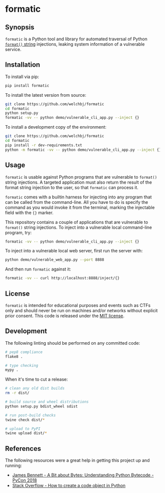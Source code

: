 # formatic

## Synopsis

`formatic` is a Python tool and library for automated traversal of Python [`format()` string](https://docs.python.org/3/library/string.html#string-formatting) injections, leaking system information of a vulnerable service.

## Installation

To install via pip:
```bash
pip install formatic
```

To install the latest version from source:
```bash
git clone https://github.com/welchbj/formatic
cd formatic
python setup.py
formatic -vv -- python demo/vulnerable_cli_app.py --inject {}
```

To install a development copy of the environment:
```bash
git clone https://github.com/welchbj/formatic
cd formatic
pip install -r dev-requirements.txt
python -m formatic -vv -- python demo/vulnerable_cli_app.py --inject {}
```

## Usage

`formatic` is usable against Python programs that are vulnerable to `format()` string injections. A targeted application must also return the result of the format string injection to the user, so that `formatic` can process it.

`formatic` comes with a builtin harness for injecting into any program that can be called from the command-line. All you have to do is specify the command as you would invoke it from the terminal, marking the injectable field with the `{}` marker.

This repository contains a couple of applications that are vulnerable to `format()` string injections. To inject into a vulnerable local command-line program, try:
```bash
formatic -vv -- python demo/vulnerable_cli_app.py --inject {}
```

To inject into a vulnerable local web server, first run the server with:
```bash
python demo/vulnerable_web_app.py --port 8888
```

And then run `formatic` against it:
```bash
formatic -vv -- curl http://localhost:8888/inject/{}
```

## License

`formatic` is intended for educational purposes and events such as CTFs only and should never be run on machines and/or networks without explicit prior consent. This code is released under the [MIT license](https://opensource.org/licenses/MIT).

## Development

The following linting should be performed on any committed code:
```bash
# pep8 compliance
flake8 .

# type checking
mypy .
```

When it's time to cut a release:
```bash
# clean any old dist builds
rm -r dist/

# build source and wheel distributions
python setup.py bdist_wheel sdist

# run post-build checks
twine check dist/*

# upload to PyPI
twine upload dist/*
```

## References

The following resources were a great help in getting this project up and running:

* [James Bennett - A Bit about Bytes: Understanding Python Bytecode - PyCon 2018](https://www.youtube.com/watch?v=cSSpnq362Bk)
* [Stack Overflow - How to create a code object in Python](https://stackoverflow.com/questions/16064409/how-to-create-a-code-object-in-python)

